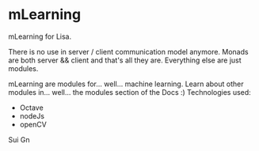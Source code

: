 # mLearning
mLearning for Lisa.

There is no use in server / client communication model anymore.
Monads are both server && client and that's all they are.
Everything else are just modules.

mLearning are modules for... well... machine learning.
Learn about other modules in... well... the modules section of the Docs :)
Technologies used:
- Octave 
- nodeJs 
- openCV


Sui Gn
